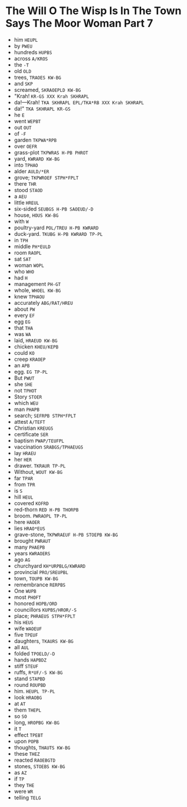 # The Will O The Wisp Is In The Town Says The Moor Woman Part 7

* him `HEUPL`
* by `PWEU`
* hundreds `HUPBS`
* across `A/KROS`
* the `-T`
* old `OLD`
* trees, `TRAOES KW-BG`
* and `SKP`
* screamed, `SKRAOEPLD KW-BG`
* "Krah! `KR-GS XXX Krah SKHRAPL`
* da!—Krah! `TKA SKHRAPL EPL/TKA*RB XXX Krah SKHRAPL`
* da!" `TKA SKHRAPL KR-GS`
* he `E`
* went `WEPBT`
* out `OUT`
* of `-F`
* garden `TKPWA*RPB`
* over `OEFR`
* grass-plot `TKPWRAS H-PB PHROT`
* yard, `KWRARD KW-BG`
* into `TPHAO`
* alder `AULD/*ER`
* grove; `TKPWROEF STPH*FPLT`
* there `THR`
* stood `STAOD`
* a `AEU`
* little `HREUL`
* six-sided `SEUBGS H-PB SAOEUD/-D`
* house, `HOUS KW-BG`
* with `W`
* poultry-yard `POL/TREU H-PB KWRARD`
* duck-yard. `TKUBG H-PB KWRARD TP-PL`
* in `TPH`
* middle `PH*EULD`
* room `RAOPL`
* sat `SAT`
* woman `WOPL`
* who `WHO`
* had `H`
* management `PH-GT`
* whole, `WHOEL KW-BG`
* knew `TPHAOU`
* accurately `ABG/RAT/HREU`
* about `PW`
* every `EF`
* egg `EG`
* that `THA`
* was `WA`
* laid, `HRAEUD KW-BG`
* chicken `KHEU/KEPB`
* could `KO`
* creep `KRAOEP`
* an `APB`
* egg. `EG TP-PL`
* But `PWUT`
* she `SHE`
* not `TPHOT`
* Story `STOER`
* which `WEU`
* man `PHAPB`
* search; `SEFRPB STPH*FPLT`
* attest `A/TEFT`
* Christian `KREUGS`
* certificate `SER`
* baptism `PWAP/TEUFPL`
* vaccination `SRABGS/TPHAEUGS`
* lay `HRAEU`
* her `HER`
* drawer. `TKRAUR TP-PL`
* Without, `WOUT KW-BG`
* far `TPAR`
* from `TPR`
* is `S`
* hill `HEUL`
* covered `KOFRD`
* red-thorn `RED H-PB THORPB`
* broom. `PWRAOPL TP-PL`
* here `HAOER`
* lies `HRAO*EUS`
* grave-stone, `TKPWRAEUF H-PB STOEPB KW-BG`
* brought `PWRAUT`
* many `PHAEPB`
* years `KWRAOERS`
* ago `AG`
* churchyard `KH*URPBLG/KWRARD`
* provincial `PRO/SREUPBL`
* town, `TOUPB KW-BG`
* remembrance `RERPBS`
* One `WUPB`
* most `PHOFT`
* honored `HOPB/ORD`
* councillors `KUPBS/HROR/-S`
* place; `PHRAEUS STPH*FPLT`
* his `HEUS`
* wife `WAOEUF`
* five `TPEUF`
* daughters, `TKAURS KW-BG`
* all `AUL`
* folded `TPOELD/-D`
* hands `HAPBDZ`
* stiff `STEUF`
* ruffs, `R*UF/-S KW-BG`
* stand `STAPBD`
* round `ROUPBD`
* him. `HEUPL TP-PL`
* look `HRAOBG`
* at `AT`
* them `THEPL`
* so `SO`
* long, `HROPBG KW-BG`
* it `T`
* effect `TPEBT`
* upon `POPB`
* thoughts, `THAUTS KW-BG`
* these `THEZ`
* reacted `RAOEBGTD`
* stones, `STOEBS KW-BG`
* as `AZ`
* if `TP`
* they `THE`
* were `WR`
* telling `TELG`
